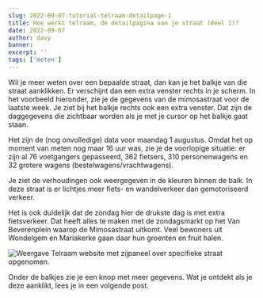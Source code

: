 ```yaml
---
slug: 2022-09-07-tutorial-telraam-detailpage-1
title: Hoe werkt telraam, de detailpagina van je straat (deel 1)?
date: 2022-09-07
author: davy
banner:
excerpt: ''
tags: ['meten']
---
```


<script>
  import Image from "$lib/components/Image.svelte";
</script>

Wil je meer weten over een bepaalde straat, dan kan je het balkje van die straat aanklikken. Er verschijnt dan een extra venster rechts in je scherm. In het voorbeeld hieronder, zie je de gegevens van de mimosastraat voor de laatste week. Je ziet bij het balkje rechts ook een extra venster. Dat zijn de daggegevens die zichtbaar worden als je met je cursor op het balkje gaat staan.

Het zijn de (nog onvolledige) data voor maandag 1 augustus. Omdat het op moment van meten nog maar 16 uur was, zie je de voorlopige situatie: er zijn al 76 voetgangers gepasseerd, 362 fietsers, 310 personenwagens en 32 grotere wagens (bestelwagens/vrachtwagens).

Je ziet de verhoudingen ook weergegeven in de kleuren binnen de balk. In deze straat is er lichtjes meer fiets- en wandelverkeer dan gemotoriseerd verkeer.

Het is ook duidelijk dat de zondag hier de drukste dag is met extra fietsverkeer. Dat heeft alles te maken met de zondagsmarkt op het Van Beverenplein waarop de Mimosastraat uitkomt. Veel bewoners uit Wondelgem en Mariakerke gaan daar hun groenten en fruit halen.

<Image
  filename="tutorial_detail_1_1.png0"
  alt="Weergave Telraam website met zijpaneel over specifieke straat opgenomen."
  floatClass=""
/>

Onder de balkjes zie je een knop met meer gegevens. Wat je ontdekt als je deze aanklikt, lees je in een volgende post.



